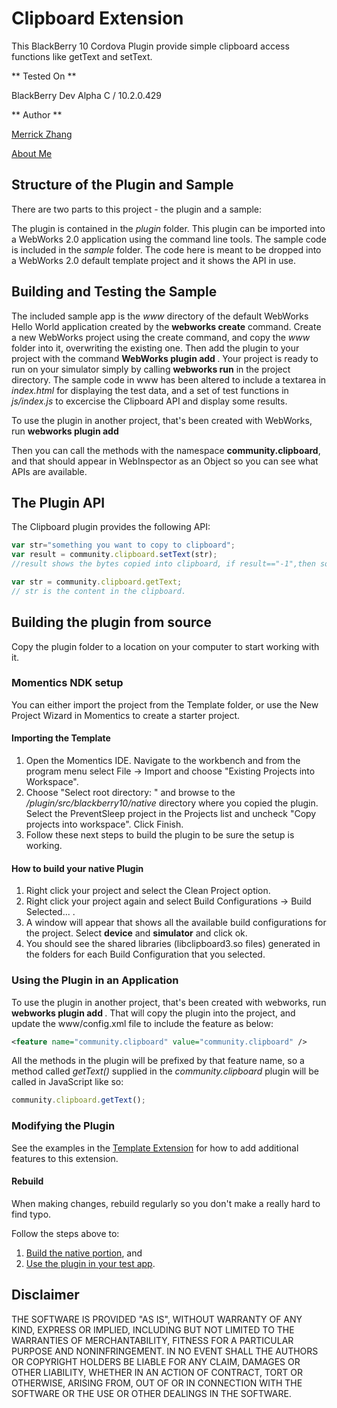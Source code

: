 Clipboard Extension
=============

This BlackBerry 10 Cordova Plugin provide simple clipboard access functions like getText and setText. 

** Tested On **

BlackBerry Dev Alpha C / 10.2.0.429

** Author **

[Merrick Zhang](https://github.com/anphorea)

[About Me](http://about.me/anpho)

## Structure of the Plugin and Sample

There are two parts to this project - the plugin and a sample:

The plugin is contained in the _plugin_ folder. This plugin can be imported into a WebWorks 2.0 application using the command line tools.
The sample code is included in the _sample_ folder. The code here is meant to be dropped into a WebWorks 2.0 default template project and it shows the API in use.


## Building and Testing the Sample

The included sample app is the _www_ directory of the default WebWorks Hello World application created by the __webworks create__ command. Create a new WebWorks project using the create command, and copy the _www_ folder into it, overwriting the existing one. Then add the plugin to your project with the command __WebWorks plugin add <path to the plugin folder>__. Your project is ready to run on your simulator simply by calling __webworks run__ in the project directory. The sample code in www has been altered to include a textarea in _index.html_ for displaying the test data, and a set of test functions in _js/index.js_ to excercise the Clipboard API and display some results.

To use the plugin in another project, that's been created with WebWorks, run __webworks plugin add <path to the plugin folder>__

Then you can call the methods with the namespace __community.clipboard__, and that should appear in WebInspector as an Object so you can see what APIs are available.

## The Plugin API
The Clipboard plugin provides the following API:

```javascript
var str="something you want to copy to clipboard";
var result = community.clipboard.setText(str);
//result shows the bytes copied into clipboard, if result=="-1",then something is wrong.

var str = community.clipboard.getText;
// str is the content in the clipboard.
```

## Building the plugin from source

Copy the plugin folder to a location on your computer to start working with it.

### Momentics NDK setup

You can either import the project from the Template folder, or use the New Project Wizard in Momentics to create a starter project.

#### Importing the Template

1. Open the Momentics IDE. Navigate to the workbench and from the program menu
select File -> Import and choose "Existing Projects into Workspace".
2. Choose "Select root directory: " and browse to the _/plugin/src/blackberry10/native_ directory where you copied the plugin. Select the PreventSleep project in the Projects list and uncheck "Copy projects into workspace". Click Finish.
3. Follow these next steps to build the plugin to be sure the setup is working.

#### How to build your native Plugin

1. Right click your project and select the Clean Project option.
2. Right click your project again and select Build Configurations -> Build Selected... .
3. A window will appear that shows all the available build configurations
for the project. Select __device__ and __simulator__ and click ok.
4. You should see the shared libraries (libclipboard3.so files) generated in the folders for each Build Configuration that you selected.

### Using the Plugin in an Application

To use the plugin in another project, that's been created with webworks, run __webworks plugin add <plugin path>__.
That will copy the plugin into the project, and update the www/config.xml file to include the feature as below:

```xml
<feature name="community.clipboard" value="community.clipboard" />
```

All the methods in the plugin will be prefixed by that feature name, so a method called _getText()_ supplied in the _community.clipboard_ plugin will be called in JavaScript like so:

```javascript
community.clipboard.getText();
```

### Modifying the Plugin

See the examples in the [Template Extension](https://github.com/blackberry/WebWorks-Community-APIs/blob/master/BB10-Cordova/Template) for how to add additional features to this extension.

#### Rebuild 
When making changes, rebuild regularly so you don't make a really hard to find typo.

Follow the steps above to:
1. [Build the native portion](#how-to-build-your-native-plugin), and
2. [Use the plugin in your test app](#using-the-plugin-in-an-application).

## Disclaimer

THE SOFTWARE IS PROVIDED "AS IS", WITHOUT WARRANTY OF ANY KIND, EXPRESS OR IMPLIED, INCLUDING BUT NOT LIMITED TO THE WARRANTIES OF MERCHANTABILITY, FITNESS FOR A PARTICULAR PURPOSE AND NONINFRINGEMENT. IN NO EVENT SHALL THE AUTHORS OR COPYRIGHT HOLDERS BE LIABLE FOR ANY CLAIM, DAMAGES OR OTHER LIABILITY, WHETHER IN AN ACTION OF CONTRACT, TORT OR OTHERWISE, ARISING FROM, OUT OF OR IN CONNECTION WITH THE SOFTWARE OR THE USE OR OTHER DEALINGS IN THE SOFTWARE.
